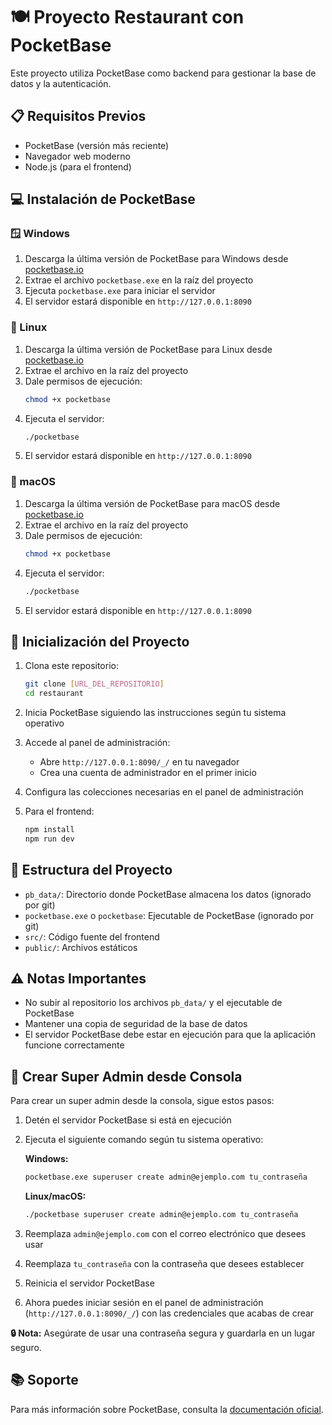 # 🍽️ Proyecto Restaurant con PocketBase

Este proyecto utiliza PocketBase como backend para gestionar la base de datos y la autenticación.

## 📋 Requisitos Previos

- PocketBase (versión más reciente)
- Navegador web moderno
- Node.js (para el frontend)

## 💻 Instalación de PocketBase

### 🪟 Windows
1. Descarga la última versión de PocketBase para Windows desde [pocketbase.io](https://pocketbase.io/docs/)
2. Extrae el archivo `pocketbase.exe` en la raíz del proyecto
3. Ejecuta `pocketbase.exe` para iniciar el servidor
4. El servidor estará disponible en `http://127.0.0.1:8090`

### 🐧 Linux
1. Descarga la última versión de PocketBase para Linux desde [pocketbase.io](https://pocketbase.io/docs/)
2. Extrae el archivo en la raíz del proyecto
3. Dale permisos de ejecución:
   ```bash
   chmod +x pocketbase
   ```
4. Ejecuta el servidor:
   ```bash
   ./pocketbase
   ```
5. El servidor estará disponible en `http://127.0.0.1:8090`

### 🍎 macOS
1. Descarga la última versión de PocketBase para macOS desde [pocketbase.io](https://pocketbase.io/docs/)
2. Extrae el archivo en la raíz del proyecto
3. Dale permisos de ejecución:
   ```bash
   chmod +x pocketbase
   ```
4. Ejecuta el servidor:
   ```bash
   ./pocketbase
   ```
5. El servidor estará disponible en `http://127.0.0.1:8090`

## 🚀 Inicialización del Proyecto

1. Clona este repositorio:
   ```bash
   git clone [URL_DEL_REPOSITORIO]
   cd restaurant
   ```

2. Inicia PocketBase siguiendo las instrucciones según tu sistema operativo

3. Accede al panel de administración:
   - Abre `http://127.0.0.1:8090/_/` en tu navegador
   - Crea una cuenta de administrador en el primer inicio

4. Configura las colecciones necesarias en el panel de administración

5. Para el frontend:
   ```bash
   npm install
   npm run dev
   ```

## 📁 Estructura del Proyecto

- `pb_data/`: Directorio donde PocketBase almacena los datos (ignorado por git)
- `pocketbase.exe` o `pocketbase`: Ejecutable de PocketBase (ignorado por git)
- `src/`: Código fuente del frontend
- `public/`: Archivos estáticos

## ⚠️ Notas Importantes

- No subir al repositorio los archivos `pb_data/` y el ejecutable de PocketBase
- Mantener una copia de seguridad de la base de datos
- El servidor PocketBase debe estar en ejecución para que la aplicación funcione correctamente

## 👑 Crear Super Admin desde Consola

Para crear un super admin desde la consola, sigue estos pasos:

1. Detén el servidor PocketBase si está en ejecución

2. Ejecuta el siguiente comando según tu sistema operativo:

   **Windows:**
   ```bash
   pocketbase.exe superuser create admin@ejemplo.com tu_contraseña
   ```

   **Linux/macOS:**
   ```bash
   ./pocketbase superuser create admin@ejemplo.com tu_contraseña
   ```

3. Reemplaza `admin@ejemplo.com` con el correo electrónico que desees usar
4. Reemplaza `tu_contraseña` con la contraseña que desees establecer

5. Reinicia el servidor PocketBase

6. Ahora puedes iniciar sesión en el panel de administración (`http://127.0.0.1:8090/_/`) con las credenciales que acabas de crear

**🔒 Nota:** Asegúrate de usar una contraseña segura y guardarla en un lugar seguro.

## 📚 Soporte

Para más información sobre PocketBase, consulta la [documentación oficial](https://pocketbase.io/docs/).
